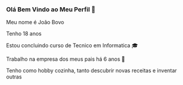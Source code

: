 ### Olá Bem Vindo ao Meu Perfil :older_man:
Meu nome é João Bovo 

Tenho 18 anos 

Estou concluindo curso de Tecnico em Informatica :mortar_board:

Trabalho na empresa dos meus pais há 6 anos :rocket:

Tenho como hobby cozinha, tanto descubrir novas receitas e inventar outras
